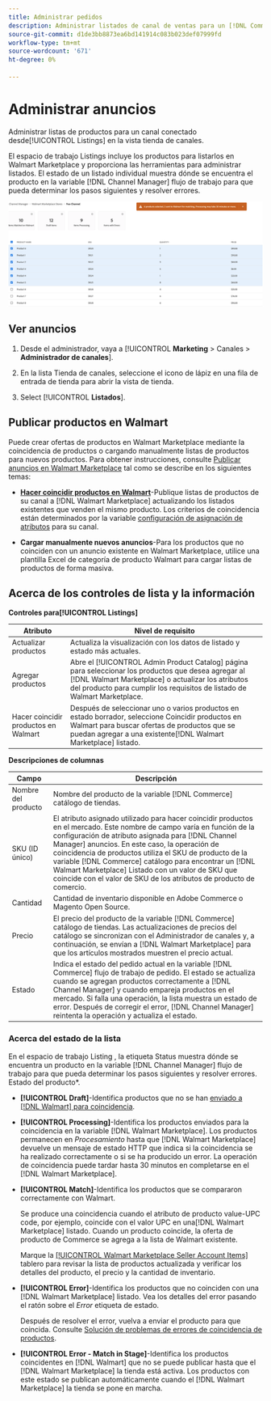 ```yaml
---
title: Administrar pedidos
description: Administrar listados de canal de ventas para un [!DNL Commerce] almacenar con el administrador de canales para Adobe Commerce y Magento Open Source.
source-git-commit: d1de3bb8873ea6bd141914c083b023def07999fd
workflow-type: tm+mt
source-wordcount: '671'
ht-degree: 0%

---
```



# Administrar anuncios

Administrar listas de productos para un canal conectado desde[!UICONTROL Listings] en la vista tienda de canales.

El espacio de trabajo Listings incluye los productos para listarlos en Walmart Marketplace y proporciona las herramientas para administrar listados. El estado de un listado individual muestra dónde se encuentra el producto en la variable [!DNL Channel Manager] flujo de trabajo para que pueda determinar los pasos siguientes y resolver errores.

![Página Listados de un canal de ventas conectado](assets/products-submit-for-matching.png)

## Ver anuncios

1. Desde el administrador, vaya a [!UICONTROL **Marketing** > Canales > **Administrador de canales**].

1. En la lista Tienda de canales, seleccione el icono de lápiz en una fila de entrada de tienda para abrir la vista de tienda.

1. Select [!UICONTROL **Listados**].


## Publicar productos en Walmart

Puede crear ofertas de productos en Walmart Marketplace mediante la coincidencia de productos o cargando manualmente listas de productos para nuevos productos. Para obtener instrucciones, consulte [Publicar anuncios en Walmart Marketplace](publish-listings-to-marketplace.md) tal como se describe en los siguientes temas:

* **[Hacer coincidir productos en Walmart](publish-listings-to-marketplace.md)**-Publique listas de productos de su canal a [!DNL Walmart Marketplace] actualizando los listados existentes que venden el mismo producto. Los criterios de coincidencia están determinados por la variable [configuración de asignación de atributos](map-product-attributes-for-matching.md) para su canal.

* **Cargar manualmente nuevos anuncios**-Para los productos que no coinciden con un anuncio existente en Walmart Marketplace, utilice una plantilla Excel de categoría de producto Walmart para cargar listas de productos de forma masiva.

## Acerca de los controles de lista y la información

**Controles para[!UICONTROL Listings]**

| **Atributo** | **Nivel de requisito** |
|---------------------------|---------------------------------------------------------------------------------------------------------------------------------------------------------------------------------------------------------------|
| Actualizar productos | Actualiza la visualización con los datos de listado y estado más actuales. |
| Agregar productos | Abre el [!UICONTROL  Admin Product Catalog] página para seleccionar los productos que desea agregar al [!DNL Walmart Marketplace] o actualizar los atributos del producto para cumplir los requisitos de listado de Walmart Marketplace. |
| Hacer coincidir productos en Walmart | Después de seleccionar uno o varios productos en estado borrador, seleccione Coincidir productos en Walmart para buscar ofertas de productos que se puedan agregar a una existente[!DNL Walmart Marketplace] listado. |


**Descripciones de columnas**

| **Campo** | **Descripción** |
|-----------------|----------------------------------------------------------------------------------------------------------------------------------------------------------------------------------------------------------------------------------------------------------------------------------------------------------------------------------------------------------------------------------------------------------------|
| Nombre del producto | Nombre del producto de la variable [!DNL Commerce] catálogo de tiendas. |
| SKU (ID único) | El atributo asignado utilizado para hacer coincidir productos en el mercado. Este nombre de campo varía en función de la configuración de atributo asignada para [!DNL Channel Manager] anuncios. En este caso, la operación de coincidencia de productos utiliza el SKU de producto de la variable [!DNL Commerce] catálogo para encontrar un [!DNL Walmart Marketplace]  Listado con un valor de SKU que coincide con el valor de SKU de los atributos de producto de comercio. |
| Cantidad | Cantidad de inventario disponible en Adobe Commerce o Magento Open Source. |
| Precio | El precio del producto de la variable [!DNL Commerce] catálogo de tiendas. Las actualizaciones de precios del catálogo se sincronizan con el Administrador de canales y, a continuación, se envían a [!DNL Walmart Marketplace]  para que los artículos mostrados muestren el precio actual. |
| Estado | Indica el estado del pedido actual en la variable [!DNL Commerce] flujo de trabajo de pedido. El estado se actualiza cuando se agregan productos correctamente a [!DNL Channel Manager] y cuando empareja productos en el mercado. Si falla una operación, la lista muestra un estado de error. Después de corregir el error, [!DNL Channel Manager] reintenta la operación y actualiza el estado. |


### Acerca del estado de la lista

En el espacio de trabajo Listing , la etiqueta Status muestra dónde se encuentra un producto en la variable [!DNL Channel Manager] flujo de trabajo para que pueda determinar los pasos siguientes y resolver errores. Estado del producto*.

* **[!UICONTROL Draft]**-Identifica productos que no se han [enviado a [!DNL Walmart] para coincidencia](publish-listings-to-marketplace.md#match-products).

* **[!UICONTROL Processing]**-Identifica los productos enviados para la coincidencia en la variable [!DNL Walmart Marketplace]. Los productos permanecen en *Procesamiento* hasta que [!DNL Walmart Marketplace] devuelve un mensaje de estado HTTP que indica si la coincidencia se ha realizado correctamente o si se ha producido un error. La operación de coincidencia puede tardar hasta 30 minutos en completarse en el [!DNL Walmart Marketplace].

* **[!UICONTROL Match]**-Identifica los productos que se compararon correctamente con Walmart.

   Se produce una coincidencia cuando el atributo de producto value-UPC code, por ejemplo, coincide con el valor UPC en una[!DNL Walmart Marketplace] listado. Cuando un producto coincide, la oferta de producto de Commerce se agrega a la lista de Walmart existente.

   Marque la [[!UICONTROL Walmart Marketplace Seller Account Items]](https://seller.walmart.com/items-and-inventory/manage-items) tablero para revisar la lista de productos actualizada y verificar los detalles del producto, el precio y la cantidad de inventario.


* **[!UICONTROL Error]**-Identifica los productos que no coinciden con una [!DNL Walmart Marketplace] listado. Vea los detalles del error pasando el ratón sobre el *Error* etiqueta de estado.

   Después de resolver el error, vuelva a enviar el producto para que coincida. Consulte [Solución de problemas de errores de coincidencia de productos](https://docs.google.com/document/d/1bEbCyVLXJQQsbZvEwetJvZKWQJOKoiw5Ia1uB4Bs4uo/edit#heading=h.sz6eji8z9vzy).

* **[!UICONTROL Error - Match in Stage]**-Identifica los productos coincidentes en [!DNL Walmart] que no se puede publicar hasta que el [!DNL Walmart Marketplace] la tienda está activa. Los productos con este estado se publican automáticamente cuando el [!DNL Walmart Marketplace] la tienda se pone en marcha.



